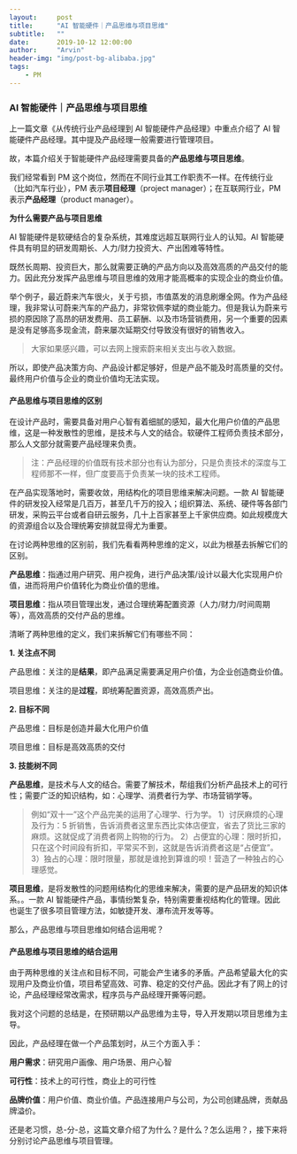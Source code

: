 ```yaml
---
layout:     post
title:      "AI 智能硬件｜产品思维与项目思维"
subtitle:   ""
date:       2019-10-12 12:00:00
author:     "Arvin"
header-img: "img/post-bg-alibaba.jpg"
tags:
    - PM
---
```


### AI 智能硬件｜产品思维与项目思维

上一篇文章《从传统行业产品经理到 AI 智能硬件产品经理》中重点介绍了 AI 智能硬件产品经理。其中提及产品经理一般需要进行管理项目。

故，本篇介绍关于智能硬件产品经理需要具备的**产品思维与项目思维**。

我们经常看到 PM 这个岗位，然而在不同行业其工作职责不一样。在传统行业（比如汽车行业），PM 表示**项目经理**（project manager）；在互联网行业，PM 表示**产品经理**（product manager）。

**为什么需要产品与项目思维**

AI 智能硬件是软硬结合的复杂系统，其难度远超互联网行业人的认知。AI 智能硬件具有明显的研发周期长、人力/财力投资大、产出困难等特性。

既然长周期、投资巨大，那么就需要正确的产品方向以及高效高质的产品交付的能力。因此充分发挥产品思维与项目思维的效用才能高概率的实现企业的商业价值。

举个例子，最近蔚来汽车很火，关于亏损，市值蒸发的消息刷爆全网。作为产品经理，我非常认可蔚来汽车的产品力，非常钦佩李斌的商业能力。但是我认为蔚来亏损的原因除了高昂的研发费用、员工薪酬、以及市场营销费用，另一个重要的因素是没有足够高多现金流，蔚来屡次延期交付导致没有很好的销售收入。
>大家如果感兴趣，可以去网上搜索蔚来相关支出与收入数据。

所以，即使产品决策方向、产品设计都足够好，但是产品不能及时高质量的交付。最终用户价值与企业的商业价值均无法实现。

#### 产品思维与项目思维的区别

在设计产品时，需要具备对用户心智有着细腻的感知，最大化用户价值的产品思维，这是一种发散性的思维，是技术与人文的结合。软硬件工程师负责技术部分，那么人文部分就需要产品经理来负责。
>注：产品经理的价值既有技术部分也有认为部分，只是负责技术的深度与工程师那不一样，但广度要高于负责某一块的技术工程师。

在产品实现落地时，需要收敛，用结构化的项目思维来解决问题。一款 AI 智能硬件的研发投入经常是几百万，甚至几千万的投入；组织算法、系统、硬件等各部门研发，采购云平台或者自研云服务，几十上百家甚至上千家供应商。如此规模庞大的资源组合以及合理统筹安排就显得尤为重要。

在讨论两种思维的区别前，我们先看看两种思维的定义，以此为根基去拆解它们的区别。

**产品思维**：指通过用户研究、用户视角，进行产品决策/设计以最大化实现用户价值，进而将用户价值转化为商业价值的思维。

**项目思维**：指从项目管理出发，通过合理统筹配置资源（人力/财力/时间周期等），高效高质的交付产品的思维。

清晰了两种思维的定义，我们来拆解它们有哪些不同：

**1. 关注点不同**

产品思维：关注的是**结果**，即产品满足需要满足用户价值，为企业创造商业价值。

项目思维：关注的是**过程**，即统筹配置资源，高效高质产出。

**2. 目标不同**

产品思维：目标是创造并最大化用户价值

项目思维：目标是高效高质的交付

**3. 技能树不同**

**产品思维**，是技术与人文的结合。需要了解技术，帮组我们分析产品技术上的可行性；需要广泛的知识结构，如：心理学、消费者行为学、市场营销学等。

>例如“双十一”这个产品完美的运用了心理学、行为学。
1）讨厌麻烦的心理及行为：5 折销售，告诉消费者这里东西比实体店便宜，省去了货比三家的麻烦。这就促成了消费者网上购物的行为。
2）占便宜的心理：限时折扣，只在这个时间段有折扣，平常买不到，这就是告诉消费者这是“占便宜”。
3）独占的心理：限时限量，那就是谁抢到算谁的呗！营造了一种独占的心理感觉。

**项目思维**，是将发散性的问题用结构化的思维来解决，需要的是产品研发的知识体系。。一款 AI 智能硬件产品，事情纷繁复杂，特别需要重视结构化的管理。因此也诞生了很多项目管理方法，如敏捷开发、瀑布流开发等等。

那么，产品思维与项目思维如何结合运用呢？

#### 产品思维与项目思维的结合运用

由于两种思维的关注点和目标不同，可能会产生诸多的矛盾。产品希望最大化的实现用户及商业价值，项目希望高效、可靠、稳定的交付产品。因此才有了网上的讨论，产品经理经常改需求，程序员与产品经理开撕等问题。

我对这个问题的总结是，在预研期以产品思维为主导，导入开发期以项目思维为主导。

因此，产品经理在做一个产品策划时，从三个方面入手：

**用户需求**：研究用户画像、用户场景、用户心智

**可行性**：技术上的可行性，商业上的可行性

**品牌价值**：用户价值、商业价值。产品连接用户与公司，为公司创建品牌，贡献品牌溢价。

还是老习惯，总-分-总，这篇文章介绍了为什么？是什么？怎么运用？，接下来将分别讨论产品思维与项目管理。